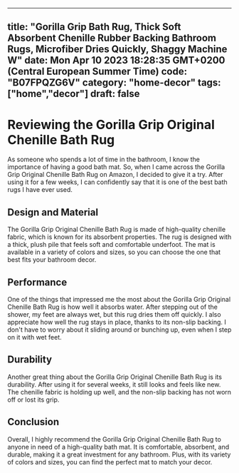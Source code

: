 
---
title: "Gorilla Grip Bath Rug, Thick Soft Absorbent Chenille Rubber Backing Bathroom Rugs, Microfiber Dries Quickly, Shaggy Machine W" 
date: Mon Apr 10 2023 18:28:35 GMT+0200 (Central European Summer Time)
code: "B07FPQZG6V"
category: "home-decor"
tags: ["home","decor"] 
draft: false
---
    
# Reviewing the Gorilla Grip Original Chenille Bath Rug

As someone who spends a lot of time in the bathroom, I know the importance of having a good bath mat. So, when I came across the Gorilla Grip Original Chenille Bath Rug on Amazon, I decided to give it a try. After using it for a few weeks, I can confidently say that it is one of the best bath rugs I have ever used.

## Design and Material

The Gorilla Grip Original Chenille Bath Rug is made of high-quality chenille fabric, which is known for its absorbent properties. The rug is designed with a thick, plush pile that feels soft and comfortable underfoot. The mat is available in a variety of colors and sizes, so you can choose the one that best fits your bathroom decor.

## Performance

One of the things that impressed me the most about the Gorilla Grip Original Chenille Bath Rug is how well it absorbs water. After stepping out of the shower, my feet are always wet, but this rug dries them off quickly. I also appreciate how well the rug stays in place, thanks to its non-slip backing. I don't have to worry about it sliding around or bunching up, even when I step on it with wet feet.

## Durability

Another great thing about the Gorilla Grip Original Chenille Bath Rug is its durability. After using it for several weeks, it still looks and feels like new. The chenille fabric is holding up well, and the non-slip backing has not worn off or lost its grip.

## Conclusion

Overall, I highly recommend the Gorilla Grip Original Chenille Bath Rug to anyone in need of a high-quality bath mat. It is comfortable, absorbent, and durable, making it a great investment for any bathroom. Plus, with its variety of colors and sizes, you can find the perfect mat to match your decor.